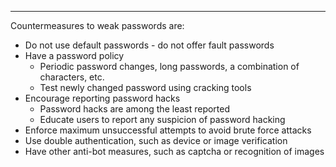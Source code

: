 - - -
Countermeasures to weak passwords are:

- Do not use default passwords - do not offer fault passwords
- Have a password policy
	- Periodic password changes, long passwords, a combination of characters, etc.
	- Test newly changed password using cracking tools
- Encourage reporting password hacks
	- Password hacks are among the least reported
	- Educate users to report any suspicion of password hacking
- Enforce maximum unsuccessful attempts to avoid brute force attacks
- Use double authentication, such as device or image verification
- Have other anti-bot measures, such as captcha or recognition of images